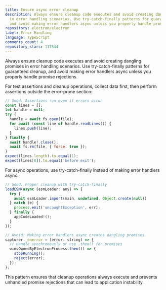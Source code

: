 ```yaml
---
title: Ensure async error cleanup
description: Always ensure cleanup code executes and avoid creating dangling promises
  in error handling scenarios. Use try-catch-finally patterns for guaranteed cleanup,
  and avoid making error handlers async unless you properly handle promise rejections.
repository: electron/electron
label: Error Handling
language: TypeScript
comments_count: 4
repository_stars: 117644
---
```


Always ensure cleanup code executes and avoid creating dangling promises in error handling scenarios. Use try-catch-finally patterns for guaranteed cleanup, and avoid making error handlers async unless you properly handle promise rejections.

For test assertions and cleanup operations, collect data first, then perform assertions outside the error-prone section:

```javascript
// Good: Assertions run even if errors occur
const lines = [];
let handle = null;
try {
  handle = await fs.open(file);
  for await (const line of handle.readLines()) {
    lines.push(line);
  }
} finally {
  await handle?.close();
  await fs.rm(file, { force: true });
}
expect(lines.length).to.equal(1);
expect(lines[0]).to.equal('before exit');
```

For async operations, use try-catch-finally instead of making error handlers async:

```javascript
// Good: Proper cleanup with try-catch-finally
loadESM(async (esmLoader: any) => {
  try {
    await esmLoader.import(main, undefined, Object.create(null))
  } catch (e) {
    process.emit('uncaughtException', err);
  } finally {
    appCodeLoaded!();
  }
});

// Avoid: Making error handlers async creates dangling promises
capturer._onerror = (error: string) => {
  // Handle synchronously or use .then() for promises
  winsOwnedByElectronProcess.then(() => {
    stopRunning();
    reject(error);
  });
};
```

This pattern ensures that cleanup operations always execute and prevents unhandled promise rejections that can lead to application instability.
